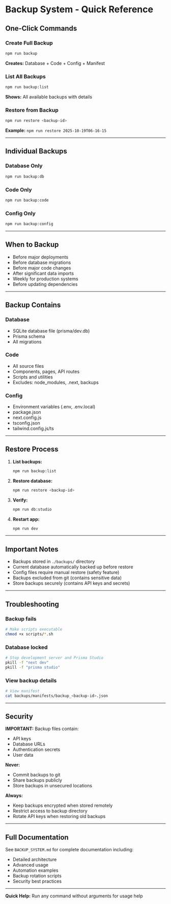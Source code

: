 # Backup System - Quick Reference

## One-Click Commands

### Create Full Backup
```bash
npm run backup
```
**Creates:** Database + Code + Config + Manifest

### List All Backups
```bash
npm run backup:list
```
**Shows:** All available backups with details

### Restore from Backup
```bash
npm run restore <backup-id>
```
**Example:** `npm run restore 2025-10-19T06-16-15`

---

## Individual Backups

### Database Only
```bash
npm run backup:db
```

### Code Only
```bash
npm run backup:code
```

### Config Only
```bash
npm run backup:config
```

---

## When to Backup

- Before major deployments
- Before database migrations
- Before major code changes
- After significant data imports
- Weekly for production systems
- Before updating dependencies

---

## Backup Contains

### Database
- SQLite database file (prisma/dev.db)
- Prisma schema
- All migrations

### Code
- All source files
- Components, pages, API routes
- Scripts and utilities
- Excludes: node_modules, .next, backups

### Config
- Environment variables (.env, .env.local)
- package.json
- next.config.js
- tsconfig.json
- tailwind.config.js/ts

---

## Restore Process

1. **List backups:**
   ```bash
   npm run backup:list
   ```

2. **Restore database:**
   ```bash
   npm run restore <backup-id>
   ```

3. **Verify:**
   ```bash
   npm run db:studio
   ```

4. **Restart app:**
   ```bash
   npm run dev
   ```

---

## Important Notes

- Backups stored in `./backups/` directory
- Current database automatically backed up before restore
- Config files require manual restore (safety feature)
- Backups excluded from git (contains sensitive data)
- Store backups securely (contains API keys and secrets)

---

## Troubleshooting

### Backup fails
```bash
# Make scripts executable
chmod +x scripts/*.sh
```

### Database locked
```bash
# Stop development server and Prisma Studio
pkill -f "next dev"
pkill -f "prisma studio"
```

### View backup details
```bash
# View manifest
cat backups/manifests/backup_<backup-id>.json
```

---

## Security

**IMPORTANT:** Backup files contain:
- API keys
- Database URLs
- Authentication secrets
- User data

**Never:**
- Commit backups to git
- Share backups publicly
- Store backups in unsecured locations

**Always:**
- Keep backups encrypted when stored remotely
- Restrict access to backup directory
- Rotate API keys when restoring old backups

---

## Full Documentation

See `BACKUP_SYSTEM.md` for complete documentation including:
- Detailed architecture
- Advanced usage
- Automation examples
- Backup rotation scripts
- Security best practices

---

**Quick Help:** Run any command without arguments for usage help
